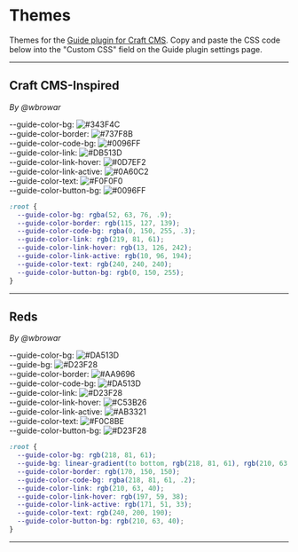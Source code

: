 # Themes

Themes for the [Guide plugin for Craft CMS](https://github.com/wbrowar/craft-3-guide). Copy and paste the CSS code below into the "Custom CSS" field on the Guide plugin settings page.

---

## Craft CMS-Inspired
*By @wbrowar*


--guide-color-bg: ![#343F4C](https://placehold.it/15/343F4C/000000?text=+)<br>
--guide-color-border: ![#737F8B](https://placehold.it/15/737F8B/000000?text=+)<br>
--guide-color-code-bg: ![#0096FF](https://placehold.it/15/0096FF/000000?text=+)<br>
--guide-color-link: ![#DB513D](https://placehold.it/15/DB513D/000000?text=+)<br>
--guide-color-link-hover: ![#0D7EF2](https://placehold.it/15/0D7EF2/000000?text=+)<br>
--guide-color-link-active: ![#0A60C2](https://placehold.it/15/0A60C2/000000?text=+)<br>
--guide-color-text: ![#F0F0F0](https://placehold.it/15/F0F0F0/000000?text=+)<br>
--guide-color-button-bg: ![#0096FF](https://placehold.it/15/0096FF/000000?text=+)<br>

```css
:root {
  --guide-color-bg: rgba(52, 63, 76, .9);
  --guide-color-border: rgb(115, 127, 139);
  --guide-color-code-bg: rgba(0, 150, 255, .3);
  --guide-color-link: rgb(219, 81, 61);
  --guide-color-link-hover: rgb(13, 126, 242);
  --guide-color-link-active: rgb(10, 96, 194);
  --guide-color-text: rgb(240, 240, 240);
  --guide-color-button-bg: rgb(0, 150, 255);
}
```

---

## Reds
*By @wbrowar*


--guide-color-bg: ![#DA513D](https://placehold.it/15/DA513D/000000?text=+)<br>
--guide-bg: ![#D23F28](https://placehold.it/15/D23F28/000000?text=+)<br>
--guide-color-border: ![#AA9696](https://placehold.it/15/AA9696/000000?text=+)<br>
--guide-color-code-bg: ![#DA513D](https://placehold.it/15/DA513D/000000?text=+)<br>
--guide-color-link: ![#D23F28](https://placehold.it/15/D23F28/000000?text=+)<br>
--guide-color-link-hover: ![#C53B26](https://placehold.it/15/C53B26/000000?text=+)<br>
--guide-color-link-active: ![#AB3321](https://placehold.it/15/AB3321/000000?text=+)<br>
--guide-color-text: ![#F0C8BE](https://placehold.it/15/F0C8BE/000000?text=+)<br>
--guide-color-button-bg: ![#D23F28](https://placehold.it/15/D23F28/000000?text=+)<br>

```css
:root {
  --guide-color-bg: rgb(218, 81, 61);
  --guide-bg: linear-gradient(to bottom, rgb(218, 81, 61), rgb(210, 63, 40));
  --guide-color-border: rgb(170, 150, 150);
  --guide-color-code-bg: rgba(218, 81, 61, .2);
  --guide-color-link: rgb(210, 63, 40);
  --guide-color-link-hover: rgb(197, 59, 38);
  --guide-color-link-active: rgb(171, 51, 33);
  --guide-color-text: rgb(240, 200, 190);
  --guide-color-button-bg: rgb(210, 63, 40);
}
```

---
